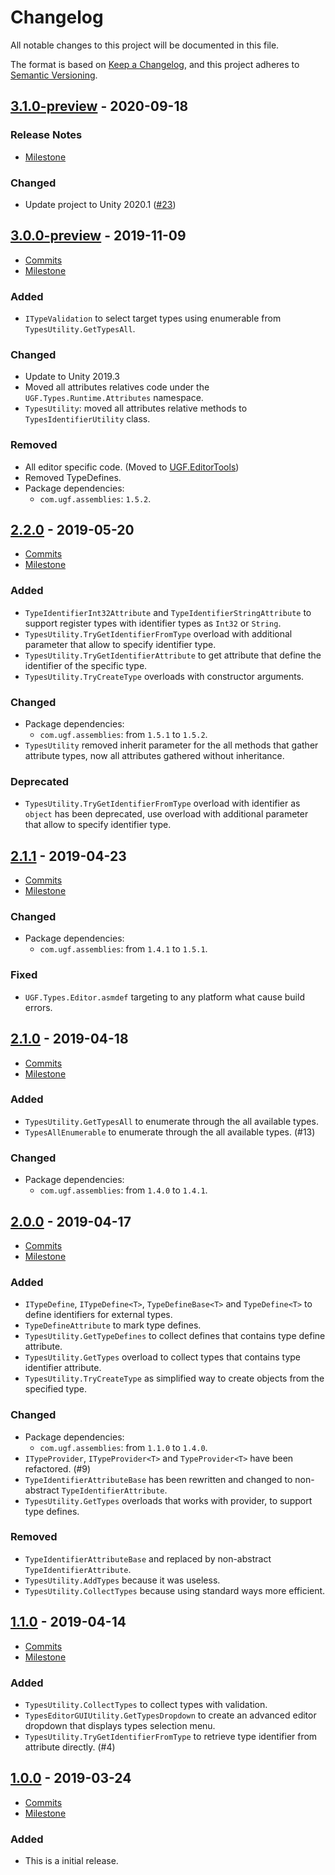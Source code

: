 # Changelog

All notable changes to this project will be documented in this file.

The format is based on [Keep a Changelog](https://keepachangelog.com/en/1.0.0/),
and this project adheres to [Semantic Versioning](https://semver.org/spec/v2.0.0.html).

## [3.1.0-preview](https://github.com/unity-game-framework/ugf-types/releases/tag/3.1.0-preview) - 2020-09-18  

### Release Notes

- [Milestone](https://github.com/unity-game-framework/ugf-types/milestone/8?closed=1)  
    

### Changed

- Update project to Unity 2020.1 ([#23](https://github.com/unity-game-framework/ugf-types/pull/23))

## [3.0.0-preview](https://github.com/unity-game-framework/ugf-types/releases/tag/3.0.0-preview) - 2019-11-09  

- [Commits](https://github.com/unity-game-framework/ugf-types/compare/2.2.0...3.0.0-preview)
- [Milestone](https://github.com/unity-game-framework/ugf-types/milestone/7?closed=1)

### Added
- `ITypeValidation` to select target types using enumerable from `TypesUtility.GetTypesAll`.

### Changed
- Update to Unity 2019.3
- Moved all attributes relatives code under the `UGF.Types.Runtime.Attributes` namespace.
- `TypesUtility`: moved all attributes relative methods to `TypesIdentifierUtility` class.

### Removed
- All editor specific code. (Moved to [UGF.EditorTools](https://github.com/unity-game-framework/ugf-editortools))
- Removed TypeDefines.
- Package dependencies:
    - `com.ugf.assemblies`: `1.5.2`.

## [2.2.0](https://github.com/unity-game-framework/ugf-types/releases/tag/2.2.0) - 2019-05-20  

- [Commits](https://github.com/unity-game-framework/ugf-types/compare/2.1.1...2.2.0)
- [Milestone](https://github.com/unity-game-framework/ugf-types/milestone/6?closed=1)

### Added
- `TypeIdentifierInt32Attribute` and `TypeIdentifierStringAttribute` to support register types with identifier types as `Int32` or `String`.
- `TypesUtility.TryGetIdentifierFromType` overload with additional parameter that allow to specify identifier type.
- `TypesUtility.TryGetIdentifierAttribute` to get attribute that define the identifier of the specific type.
- `TypesUtility.TryCreateType` overloads with constructor arguments.

### Changed
- Package dependencies:
    - `com.ugf.assemblies`: from `1.5.1` to `1.5.2`.
- `TypesUtility` removed inherit parameter for the all methods that gather attribute types, now all attributes gathered without inheritance.

### Deprecated
- `TypesUtility.TryGetIdentifierFromType` overload with identifier as `object` has been deprecated, use overload with additional parameter that allow to specify identifier type.

## [2.1.1](https://github.com/unity-game-framework/ugf-types/releases/tag/2.1.1) - 2019-04-23  

- [Commits](https://github.com/unity-game-framework/ugf-types/compare/2.1.0...2.1.1)
- [Milestone](https://github.com/unity-game-framework/ugf-types/milestone/5?closed=1)

### Changed
- Package dependencies:
    - `com.ugf.assemblies`: from `1.4.1` to `1.5.1`.

### Fixed
- `UGF.Types.Editor.asmdef` targeting to any platform what cause build errors.

## [2.1.0](https://github.com/unity-game-framework/ugf-types/releases/tag/2.1.0) - 2019-04-18  

- [Commits](https://github.com/unity-game-framework/ugf-types/compare/2.0.0...2.1.0)
- [Milestone](https://github.com/unity-game-framework/ugf-types/milestone/4?closed=1)

### Added
- `TypesUtility.GetTypesAll` to enumerate through the all available types.
- `TypesAllEnumerable` to enumerate through the all available types. (#13)

### Changed
- Package dependencies:
    - `com.ugf.assemblies`: from `1.4.0` to `1.4.1`.

## [2.0.0](https://github.com/unity-game-framework/ugf-types/releases/tag/2.0.0) - 2019-04-17  

- [Commits](https://github.com/unity-game-framework/ugf-types/compare/1.1.0...2.0.0)
- [Milestone](https://github.com/unity-game-framework/ugf-types/milestone/3?closed=1)

### Added
- `ITypeDefine`, `ITypeDefine<T>`, `TypeDefineBase<T>` and `TypeDefine<T>` to define identifiers for external types.
- `TypeDefineAttribute` to mark type defines.
- `TypesUtility.GetTypeDefines` to collect defines that contains type define attribute.
- `TypesUtility.GetTypes` overload to collect types that contains type identifier attribute.
- `TypesUtility.TryCreateType` as simplified way to create objects from the specified type.

### Changed
- Package dependencies:
    - `com.ugf.assemblies`: from `1.1.0` to `1.4.0`.
- `ITypeProvider`, `ITypeProvider<T>` and `TypeProvider<T>` have been refactored. (#9)
- `TypeIdentifierAttributeBase` has been rewritten and changed to non-abstract `TypeIdentifierAttribute`.
- `TypesUtility.GetTypes` overloads that works with provider, to support type defines.

### Removed
- `TypeIdentifierAttributeBase` and replaced by non-abstract `TypeIdentifierAttribute`.
- `TypesUtility.AddTypes` because it was useless.
- `TypesUtility.CollectTypes` because using standard ways more efficient.

## [1.1.0](https://github.com/unity-game-framework/ugf-types/releases/tag/1.1.0) - 2019-04-14  

- [Commits](https://github.com/unity-game-framework/ugf-types/compare/1.0.0...1.1.0)
- [Milestone](https://github.com/unity-game-framework/ugf-types/milestone/2?closed=1)

### Added
- `TypesUtility.CollectTypes` to collect types with validation.
- `TypesEditorGUIUtility.GetTypesDropdown` to create an advanced editor dropdown that displays types selection menu.
- `TypesUtility.TryGetIdentifierFromType` to retrieve type identifier from attribute directly. (#4)

## [1.0.0](https://github.com/unity-game-framework/ugf-types/releases/tag/1.0.0) - 2019-03-24  

- [Commits](https://github.com/unity-game-framework/ugf-types/compare/93305d0...1.0.0)
- [Milestone](https://github.com/unity-game-framework/ugf-types/milestone/1?closed=1)

### Added
- This is a initial release.


